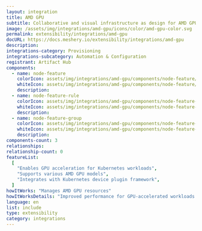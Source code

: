```yaml
---
layout: integration
title: AMD GPU
subtitle: Collaborative and visual infrastructure as design for AMD GPU
image: /assets/img/integrations/amd-gpu/icons/color/amd-gpu-color.svg
permalink: extensibility/integrations/amd-gpu
docURL: https://docs.meshery.io/extensibility/integrations/amd-gpu
description:
integrations-category: Provisioning
integrations-subcategory: Automation & Configuration
registrant: Artifact Hub
components:
  - name: node-feature
    colorIcon: assets/img/integrations/amd-gpu/components/node-feature/icons/color/node-feature-color.svg
    whiteIcon: assets/img/integrations/amd-gpu/components/node-feature/icons/white/node-feature-white.svg
    description:
  - name: node-feature-rule
    colorIcon: assets/img/integrations/amd-gpu/components/node-feature-rule/icons/color/node-feature-rule-color.svg
    whiteIcon: assets/img/integrations/amd-gpu/components/node-feature-rule/icons/white/node-feature-rule-white.svg
    description:
  - name: node-feature-group
    colorIcon: assets/img/integrations/amd-gpu/components/node-feature-group/icons/color/node-feature-group-color.svg
    whiteIcon: assets/img/integrations/amd-gpu/components/node-feature-group/icons/white/node-feature-group-white.svg
    description:
components-count: 3
relationships:
relationship-count: 0
featureList:
  [
    "Enables GPU acceleration for Kubernetes workloads",
    "Supports various AMD GPU models",
    "Integrates with Kubernetes device plugin framework",
  ]
howItWorks: "Manages AMD GPU resources"
howItWorksDetails: "Improved performance for GPU-accelerated workloads in Kubernetes"
language: en
list: include
type: extensibility
category: integrations
---
```

